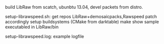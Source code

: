build LibRaw from scatch, ubunbtu 13.04, devel packets from distro.

setup-librawspeed.sh:
get repos LibRaw+demosaicpacks,Rawspeed 
patch accordingly
setup buildsystems (CMake from darktable)
make 
show sample executabled in LibRaw/bin

setup-librawspeed.log:
example logfile
